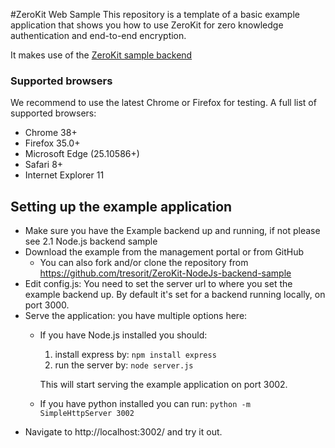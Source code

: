 #ZeroKit Web Sample
This repository is a template of a basic example application that shows you how to use 
ZeroKit for zero knowledge authentication and end-to-end encryption.

It makes use of the [ZeroKit sample backend](https://travis-ci.org/tresorit/ZeroKit-NodeJs-backend-sample)
  
### Supported browsers
We recommend to use the latest Chrome or Firefox for testing.
A full list of supported browsers:
- Chrome 38+
- Firefox 35.0+
- Microsoft Edge (25.10586+)
- Safari 8+
- Internet Explorer 11

## Setting up the example application

- Make sure you have the Example backend up and running, if not please see 2.1 Node.js backend sample
- Download the example from the management portal or from GitHub
    - You can also fork and/or clone the repository from https://github.com/tresorit/ZeroKit-NodeJs-backend-sample
- Edit config.js: You need to set the server url to where you set the example backend up. By default it's set for a backend running locally, on port 3000.
- Serve the application: you have multiple options here:
    - If you have Node.js installed you should:
        1. install express by: ```npm install express```
        2. run the server by:  ```node server.js```
        
        This will start serving the example application on port 3002.
    - If you have python installed you can run: ```python -m SimpleHttpServer 3002```
- Navigate to http://localhost:3002/ and try it out.
